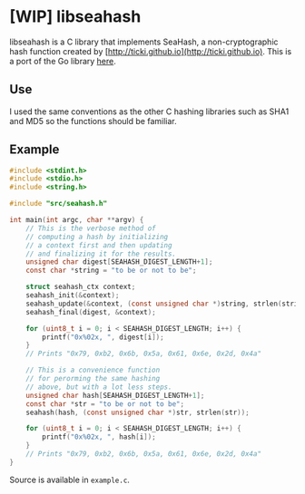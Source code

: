 # [WIP] libseahash

libseahash is a C library that implements SeaHash, a non-cryptographic hash function created by [http://ticki.github.io](http://ticki.github.io). This is a port of the Go library [here](https://github.com/blainsmith/seahash).

## Use

I used the same conventions as the other C hashing libraries such as SHA1 and MD5 so the functions should be familiar.

## Example

```c
#include <stdint.h>
#include <stdio.h>
#include <string.h>

#include "src/seahash.h"

int main(int argc, char **argv) {
    // This is the verbose method of
    // computing a hash by initializing
    // a context first and then updating
    // and finalizing it for the results.
    unsigned char digest[SEAHASH_DIGEST_LENGTH+1];
    const char *string = "to be or not to be";

    struct seahash_ctx context;
    seahash_init(&context);
    seahash_update(&context, (const unsigned char *)string, strlen(string));
    seahash_final(digest, &context);

    for (uint8_t i = 0; i < SEAHASH_DIGEST_LENGTH; i++) {
        printf("0x%02x, ", digest[i]);
    }
    // Prints "0x79, 0xb2, 0x6b, 0x5a, 0x61, 0x6e, 0x2d, 0x4a"

    // This is a convenience function
    // for perorming the same hashing
    // above, but with a lot less steps.
    unsigned char hash[SEAHASH_DIGEST_LENGTH+1];
    const char *str = "to be or not to be";
    seahash(hash, (const unsigned char *)str, strlen(str));

    for (uint8_t i = 0; i < SEAHASH_DIGEST_LENGTH; i++) {
        printf("0x%02x, ", hash[i]);
    }
    // Prints "0x79, 0xb2, 0x6b, 0x5a, 0x61, 0x6e, 0x2d, 0x4a"
}
```

Source is available in `example.c`.